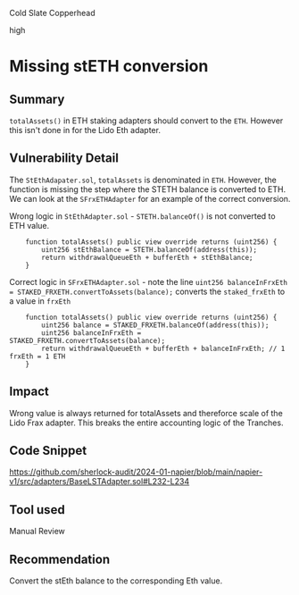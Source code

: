 Cold Slate Copperhead

high

# Missing stETH conversion

## Summary

`totalAssets()` in ETH staking adapters should convert to the `ETH`. However this isn't done in for the Lido Eth adapter.

## Vulnerability Detail

The `StEthAdapater.sol`, `totalAssets` is denominated in `ETH`. However, the function is missing the step where the STETH balance is converted to ETH. We can look at the `SFrxETHAdapter` for an example of the correct conversion.

Wrong logic in `StEthAdapter.sol` - `STETH.balanceOf()` is not converted to ETH value.

```solidity
    function totalAssets() public view override returns (uint256) {
        uint256 stEthBalance = STETH.balanceOf(address(this));
        return withdrawalQueueEth + bufferEth + stEthBalance;
    }
```

Correct logic in `SFrxETHAdapter.sol` - note the line `uint256 balanceInFrxEth = STAKED_FRXETH.convertToAssets(balance);` converts the `staked_frxEth` to a value in `frxEth`

```solidity
    function totalAssets() public view override returns (uint256) {
        uint256 balance = STAKED_FRXETH.balanceOf(address(this));
        uint256 balanceInFrxEth = STAKED_FRXETH.convertToAssets(balance);
        return withdrawalQueueEth + bufferEth + balanceInFrxEth; // 1 frxEth = 1 ETH
    }
```

## Impact

Wrong value is always returned for totalAssets and thereforce scale of the Lido Frax adapter. This breaks the entire accounting logic of the Tranches.

## Code Snippet

https://github.com/sherlock-audit/2024-01-napier/blob/main/napier-v1/src/adapters/BaseLSTAdapter.sol#L232-L234

## Tool used

Manual Review

## Recommendation

Convert the stEth balance to the corresponding Eth value.
